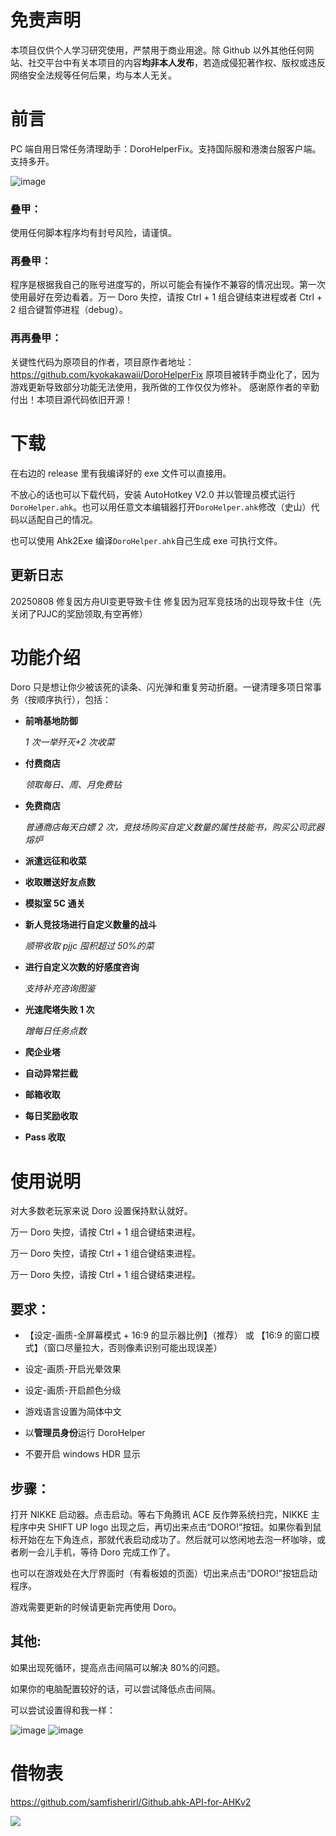 # 免责声明

本项目仅供个人学习研究使用，严禁用于商业用途。除 Github 以外其他任何网站、社交平台中有关本项目的内容**均非本人发布**，若造成侵犯著作权、版权或违反网络安全法规等任何后果，均与本人无关。

# 前言

PC 端自用日常任务清理助手：DoroHelperFix。支持国际服和港澳台服客户端。支持多开。

![image](https://github.com/JZPPP/DoroHelperFix/blob/main/img/preview.png)

### 叠甲：

使用任何脚本程序均有封号风险，请谨慎。

### 再叠甲：

程序是根据我自己的账号进度写的，所以可能会有操作不兼容的情况出现。第一次使用最好在旁边看着。万一 Doro 失控，请按 Ctrl + 1 组合键结束进程或者 Ctrl + 2 组合键暂停进程（debug）。

### 再再叠甲：

关键性代码为原项目的作者，项目原作者地址：https://github.com/kyokakawaii/DoroHelperFix 原项目被转手商业化了，因为游戏更新导致部分功能无法使用，我所做的工作仅仅为修补。
感谢原作者的辛勤付出！本项目源代码依旧开源！

# 下载

在右边的 release 里有我编译好的 exe 文件可以直接用。

不放心的话也可以下载代码，安装 AutoHotkey V2.0 并以管理员模式运行`DoroHelper.ahk`。也可以用任意文本编辑器打开`DoroHelper.ahk`修改（史山）代码以适配自己的情况。

也可以使用 Ahk2Exe 编译`DoroHelper.ahk`自己生成 exe 可执行文件。

## 更新日志
20250808 修复因方舟UI变更导致卡住 修复因为冠军竞技场的出现导致卡住（先关闭了PJJC的奖励领取,有空再修）

# 功能介绍

Doro 只是想让你少被该死的读条、闪光弹和重复劳动折磨。一键清理多项日常事务（按顺序执行），包括：

- **前哨基地防御**

  _1 次一举歼灭+2 次收菜_

- **付费商店**

  _领取每日、周、月免费钻_

- **免费商店**

  _普通商店每天白嫖 2 次，竞技场购买自定义数量的属性技能书，购买公司武器熔炉_

- **派遣远征和收菜**
- **收取赠送好友点数**
- **模拟室 5C 通关**
- **新人竞技场进行自定义数量的战斗**

  _顺带收取 pjjc 囤积超过 50%的菜_

- **进行自定义次数的好感度咨询**

  _支持补充咨询图鉴_

- **光速爬塔失败 1 次**

  _蹭每日任务点数_

- **爬企业塔**

- **自动异常拦截**

- **邮箱收取**

- **每日奖励收取**

- **Pass 收取**

# 使用说明

对大多数老玩家来说 Doro 设置保持默认就好。

万一 Doro 失控，请按 Ctrl + 1 组合键结束进程。

万一 Doro 失控，请按 Ctrl + 1 组合键结束进程。

万一 Doro 失控，请按 Ctrl + 1 组合键结束进程。

## 要求：

- 【设定-画质-全屏幕模式 + 16:9 的显示器比例】（推荐） 或 【16:9 的窗口模式】（窗口尽量拉大，否则像素识别可能出现误差）

- 设定-画质-开启光晕效果

- 设定-画质-开启颜色分级
- 游戏语言设置为简体中文
- 以**管理员身份**运行 DoroHelper

- 不要开启 windows HDR 显示

## 步骤：

打开 NIKKE 启动器。点击启动。等右下角腾讯 ACE 反作弊系统扫完，NIKKE 主程序中央 SHIFT UP logo 出现之后，再切出来点击“DORO!”按钮。如果你看到鼠标开始在左下角连点，那就代表启动成功了。然后就可以悠闲地去泡一杯咖啡，或者刷一会儿手机，等待 Doro 完成工作了。

也可以在游戏处在大厅界面时（有看板娘的页面）切出来点击“DORO!”按钮启动程序。

游戏需要更新的时候请更新完再使用 Doro。

## 其他:

如果出现死循环，提高点击间隔可以解决 80%的问题。

如果你的电脑配置较好的话，可以尝试降低点击间隔。

可以尝试设置得和我一样：

![image](https://github.com/JZPPP/DoroHelperFix/blob/main/img/setting1.png)
![image](https://github.com/JZPPP/DoroHelperFix/blob/main/img/setting2.png)

# 借物表

<https://github.com/samfisherirl/Github.ahk-API-for-AHKv2>

<!-- README.md -->
<img src="https://api.haokur.com/github/viewer-count?username=JZPPP&repo=DoroHelperFix"/>
